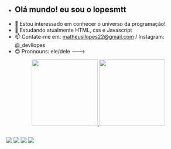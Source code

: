 - ##  Olá mundo! eu sou o lopesmtt
- 👀 Estou interessado em conhecer o universo da programação!
- 🌱 Estudando atualmente HTML, css e Javascript
- 📫 Contate-me em: matheusllopes22@gmail.com / Instagram: @_devllopes
- 😍 Pronnouns: ele/dele
--->
<div align="center">
  <a href="https://github.com/lopesmtt">
  <img height="180em" src="https://github-readme-stats.vercel.app/api?username=lopesmtt&show_icons=true&theme=dark&include_all_commits=true&count_private=true"/>
  <img height="180em" src="https://github-readme-stats.vercel.app/api/top-langs/?username=lopesmtt&layout=compact&langs_count=7&theme=dark"/>
  
</div>

  
  ##
 
<div> 
  <a href="https://instagram.com/lopesmtt" target="_blank"><img src="https://img.shields.io/badge/-Instagram-%23E4405F?style=for-the-badge&logo=instagram&logoColor=white" target="_blank"></a>
 <a href="https://discord.gg/wagxzStdcR" target="_blank"><img src="https://img.shields.io/badge/Discord-7289DA?style=for-the-badge&logo=discord&logoColor=white" target="_blank"></a> 
  <a href = "matheusllopes22@gmail.com"><img src="https://img.shields.io/badge/-Gmail-%23333?style=for-the-badge&logo=gmail&logoColor=white" target="_blank"></a>
  <a href="https://www.linkedin.com/in/matheus-bernard-595428168/" target="_blank"><img src="https://img.shields.io/badge/-LinkedIn-%230077B5?style=for-the-badge&logo=linkedin&logoColor=white" target="_blank"></a> 
</div>
